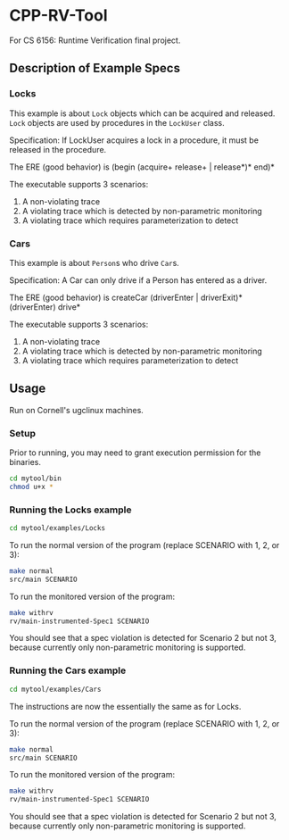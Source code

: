 # CPP-RV-Tool
For CS 6156: Runtime Verification final project.

## Description of Example Specs

### Locks
This example is about `Lock` objects which can be acquired and released.
`Lock` objects are used by procedures in the `LockUser` class.

Specification: If LockUser acquires a lock in a procedure, it must be released in the procedure.

The ERE (good behavior) is (begin (acquire+ release+ | release*)* end)*

The executable supports 3 scenarios:
1. A non-violating trace
2. A violating trace which is detected by non-parametric monitoring
3. A violating trace which requires parameterization to detect

### Cars
This example is about `Person`s who drive `Car`s. 

Specification: A Car can only drive if a Person has entered as a driver.

The ERE (good behavior) is createCar (driverEnter | driverExit)* (driverEnter) drive*

The executable supports 3 scenarios:
1. A non-violating trace
2. A violating trace which is detected by non-parametric monitoring
3. A violating trace which requires parameterization to detect

## Usage

Run on Cornell's ugclinux machines.

### Setup

Prior to running, you may need to grant execution permission for the binaries.

```bash
cd mytool/bin
chmod u+x *
```

### Running the Locks example

```bash
cd mytool/examples/Locks 
```

To run the normal version of the program (replace SCENARIO with 1, 2, or 3):
```bash
make normal
src/main SCENARIO
```

To run the monitored version of the program:
```bash
make withrv
rv/main-instrumented-Spec1 SCENARIO
```

You should see that a spec violation is detected for Scenario 2 but not 3, because currently only non-parametric monitoring is supported.

### Running the Cars example

```bash
cd mytool/examples/Cars
```

The instructions are now the essentially the same as for Locks.

To run the normal version of the program (replace SCENARIO with 1, 2, or 3):
```bash
make normal
src/main SCENARIO
```

To run the monitored version of the program:
```bash
make withrv
rv/main-instrumented-Spec1 SCENARIO
```

You should see that a spec violation is detected for Scenario 2 but not 3, because currently only non-parametric monitoring is supported.


